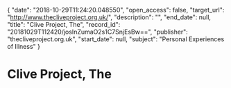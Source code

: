 {
  "date": "2018-10-29T11:24:20.048550", 
  "open_access": false, 
  "target_url": "http://www.thecliveproject.org.uk/", 
  "description": "", 
  "end_date": null, 
  "title": "Clive Project, The", 
  "record_id": "20181029T112420/josInZumaO2s1C7SnjEsBw==", 
  "publisher": "thecliveproject.org.uk", 
  "start_date": null, 
  "subject": "Personal Experiences of Illness"
}

# Clive Project, The

